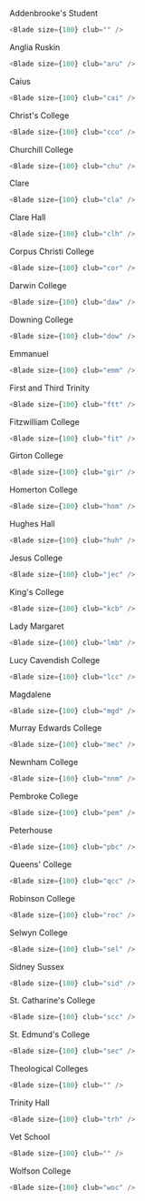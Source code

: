 Addenbrooke's Student

```js
<Blade size={100} club="" />
```

Anglia Ruskin

```js
<Blade size={100} club="aru" />
```

Caius

```js
<Blade size={100} club="cai" />
```

Christ's College

```js
<Blade size={100} club="cco" />
```

Churchill College

```js
<Blade size={100} club="chu" />
```

Clare

```js
<Blade size={100} club="cla" />
```

Clare Hall

```js
<Blade size={100} club="clh" />
```

Corpus Christi College

```js
<Blade size={100} club="cor" />
```

Darwin College

```js
<Blade size={100} club="daw" />
```

Downing College

```js
<Blade size={100} club="dow" />
```

Emmanuel

```js
<Blade size={100} club="emm" />
```

First and Third Trinity

```js
<Blade size={100} club="ftt" />
```

Fitzwilliam College

```js
<Blade size={100} club="fit" />
```

Girton College

```js
<Blade size={100} club="gir" />
```

Homerton College

```js
<Blade size={100} club="hom" />
```

Hughes Hall

```js
<Blade size={100} club="huh" />
```

Jesus College

```js
<Blade size={100} club="jec" />
```

King's College

```js
<Blade size={100} club="kcb" />
```

Lady Margaret

```js
<Blade size={100} club="lmb" />
```

Lucy Cavendish College

```js
<Blade size={100} club="lcc" />
```

Magdalene

```js
<Blade size={100} club="mgd" />
```

Murray Edwards College

```js
<Blade size={100} club="mec" />
```

Newnham College

```js
<Blade size={100} club="nnm" />
```

Pembroke College

```js
<Blade size={100} club="pem" />
```

Peterhouse

```js
<Blade size={100} club="pbc" />
```

Queens' College

```js
<Blade size={100} club="qcc" />
```

Robinson College

```js
<Blade size={100} club="roc" />
```

Selwyn College

```js
<Blade size={100} club="sel" />
```

Sidney Sussex

```js
<Blade size={100} club="sid" />
```

St. Catharine's College

```js
<Blade size={100} club="scc" />
```

St. Edmund's College

```js
<Blade size={100} club="sec" />
```

Theological Colleges

```js
<Blade size={100} club="" />
```

Trinity Hall

```js
<Blade size={100} club="trh" />
```

Vet School

```js
<Blade size={100} club="" />
```

Wolfson College

```js
<Blade size={100} club="woc" />
```
